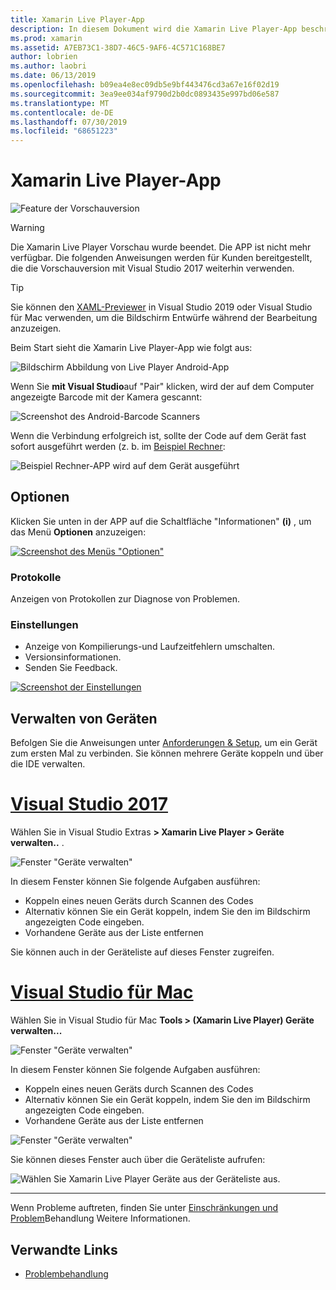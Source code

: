 ```yaml
---
title: Xamarin Live Player-App
description: In diesem Dokument wird die Xamarin Live Player-App beschrieben, die verwendet werden kann, um eine Vorschau der Codeänderungen auf dem Gerät anzuzeigen. Es werden Setup, Beispiele, Protokolle, Einstellungen, Verwaltung von Geräten und mehr erläutert.
ms.prod: xamarin
ms.assetid: A7EB73C1-38D7-46C5-9AF6-4C571C168BE7
author: lobrien
ms.author: laobri
ms.date: 06/13/2019
ms.openlocfilehash: b09ea4e8ec09db5e9bf443476cd3a67e16f02d19
ms.sourcegitcommit: 3ea9ee034af9790d2b0dc0893435e997bd06e587
ms.translationtype: MT
ms.contentlocale: de-DE
ms.lasthandoff: 07/30/2019
ms.locfileid: "68651223"
---
```

# <a name="xamarin-live-player-app"></a>Xamarin Live Player-App

![Feature der Vorschauversion](~/media/shared/preview.png)

> [!WARNING]
> Die Xamarin Live Player Vorschau wurde beendet. Die APP ist nicht mehr verfügbar. Die folgenden Anweisungen werden für Kunden bereitgestellt, die die Vorschauversion mit Visual Studio 2017 weiterhin verwenden.

> [!TIP]
> Sie können den [XAML-Previewer](~/xamarin-forms/xaml/xaml-previewer/index.md) in Visual Studio 2019 oder Visual Studio für Mac verwenden, um die Bildschirm Entwürfe während der Bearbeitung anzuzeigen.

Beim Start sieht die Xamarin Live Player-App wie folgt aus:

![Bildschirm Abbildung von Live Player Android-App](player-images/app-android-sml.png)

Wenn Sie **mit Visual Studio**auf "Pair" klicken, wird der auf dem Computer angezeigte Barcode mit der Kamera gescannt:

![Screenshot des Android-Barcode Scanners](player-images/scan-android-sml.png)

Wenn die Verbindung erfolgreich ist, sollte der Code auf dem Gerät fast sofort ausgeführt werden (z. b. im [Beispiel Rechner](https://github.com/xamarin/mobile-samples/tree/master/LivePlayer/BasicCalculator):

![Beispiel Rechner-APP wird auf dem Gerät ausgeführt](player-images/basic-calculator-sml.png)

## <a name="options"></a>Optionen

Klicken Sie unten in der APP auf die Schaltfläche "Informationen" **(i)** , um das Menü **Optionen** anzuzeigen:

[![Screenshot des Menüs "Optionen"](player-images/options-sml.png)](player-images/options.png#lightbox)

### <a name="logs"></a>Protokolle

Anzeigen von Protokollen zur Diagnose von Problemen.

### <a name="settings"></a>Einstellungen

- Anzeige von Kompilierungs-und Laufzeitfehlern umschalten.
- Versionsinformationen.
- Senden Sie Feedback.

[![Screenshot der Einstellungen](player-images/settings-sml.png)](player-images/settings.png#lightbox)

## <a name="managing-devices"></a>Verwalten von Geräten

Befolgen Sie die Anweisungen unter [Anforderungen & Setup](~/tools/live-player/install.md), um ein Gerät zum ersten Mal zu verbinden. Sie können mehrere Geräte koppeln und über die IDE verwalten.

# <a name="visual-studio-2017tabwindows"></a>[Visual Studio 2017](#tab/windows)

Wählen Sie in Visual Studio Extras **> Xamarin Live Player > Geräte verwalten..** .

![Fenster "Geräte verwalten"](player-images/manage-tools-menu-vs.png)

In diesem Fenster können Sie folgende Aufgaben ausführen:

- Koppeln eines neuen Geräts durch Scannen des Codes
- Alternativ können Sie ein Gerät koppeln, indem Sie den im Bildschirm angezeigten Code eingeben.
- Vorhandene Geräte aus der Liste entfernen

Sie können auch in der Geräteliste auf dieses Fenster zugreifen.

# <a name="visual-studio-for-mactabmacos"></a>[Visual Studio für Mac](#tab/macos)

Wählen Sie in Visual Studio für Mac **Tools > (Xamarin Live Player) Geräte verwalten...**

![Fenster "Geräte verwalten"](player-images/manage-tools-menu.png)

In diesem Fenster können Sie folgende Aufgaben ausführen:

- Koppeln eines neuen Geräts durch Scannen des Codes
- Alternativ können Sie ein Gerät koppeln, indem Sie den im Bildschirm angezeigten Code eingeben.
- Vorhandene Geräte aus der Liste entfernen

![Fenster "Geräte verwalten"](player-images/manage.png)

Sie können dieses Fenster auch über die Geräteliste aufrufen:

![Wählen Sie Xamarin Live Player Geräte aus der Geräteliste aus.](player-images/manage-device-menu.png)

-----

Wenn Probleme auftreten, finden Sie unter [Einschränkungen und Problem](~/tools/live-player/troubleshooting.md)Behandlung Weitere Informationen.

## <a name="related-links"></a>Verwandte Links

- [Problembehandlung](~/tools/live-player/troubleshooting.md)

